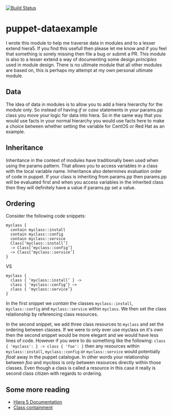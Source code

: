 [![Build Status](https://travis-ci.org/ggeldenhuis/puppet-dataexample.svg?branch=master)](https://travis-ci.org/ggeldenhuis/puppet-dataexample)
# puppet-dataexample
I wrote this module to help me traverse data in modules and to a lesser extend
hiera5. If you find this usefull then please let me know and if you feel that
something is sorely missing then file a bug or submit a PR. This module is also
to a lesser extend a way of documenting some design _principles_ used in module
design. There is no ultimate module that all other modules are based on, this is
perhaps my attempt at my own personal ultimate module.

## Data
The idea of data in modules is to allow you to add a hiera hierarchy for the
module only. So instead of having _if_ or _case_ statements in your params.pp
class you move your logic for data into hiera. So in the same way that you would
use facts in your normal hierarchy you would use facts here to make a choice
between whether setting the variable for CentOS or Red Hat as an example.

## Inheritance
Inheritance in the context of modules have traditionally been used when using
the params pattern. That allows you to access variables in a class with the
local variable name. Inheritance also determines evaluation order of code in
puppet. If your class is inheriting from params.pp then params.pp will be
evaluated first and when you access variables in the inherited class then they
will definitely have a value if params.pp set a value.

## Ordering
Consider the following code snippets:
```
myclass {
  contain myclass::install
  contain myclass::config
  contain myclass::service
  Class[‘myclass::install’]
  -> Class[‘myclass::config’]
  ~> Class[‘myclass::service’]
}
```
VS
```
myclass {
  class { ‘myclass::install’ } ->
  class { ‘myclass::config’} ~>
  class { ‘myclass::service’}
}
```
In the first snippet we _contain_ the classes ```myclass::install```,
```myclass::config``` and ```myclass::service``` within ```myclass```. We then
set the class relationship by referencing class resources.

In the second snippet, we add three class resources to ```myclass``` and set the
ordering between classes. If we were to only ever use myclass on it's own then
the second snippet would be more elegant and we would have less lines of code.
However if you were to do something like the following:
```class { 'myclass': } -> class { 'foo': }``` then any resources within
```myclass::install```, ```myclass::config``` or ```myclass::service``` would
potentially _float_ away in the puppet catalogue. In other words your
relationship between _foo_ and _myclass_ is only between resources directly
within those classes. Even though a class is called a resource in this case it
really is second class citizen with regards to ordering.


## Some more reading
* [Hiera 5 Documentation](https://puppet.com/docs/puppet/5.3/hiera_config_yaml_5.html)
* [Class containment](https://puppet.com/docs/puppet/5.3/lang_containment.html)
